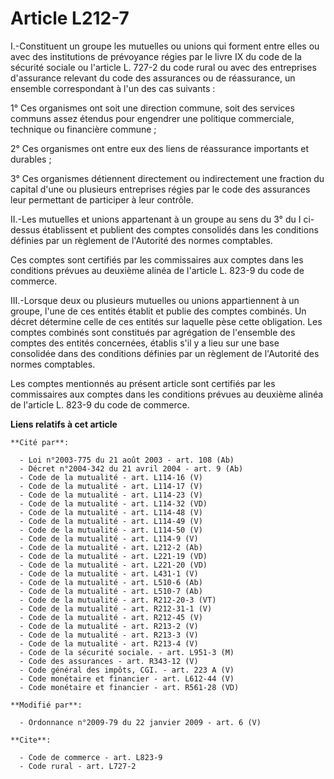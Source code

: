 # Article L212-7

I.-Constituent un groupe les mutuelles ou unions qui forment entre elles ou avec des institutions de prévoyance régies par le
livre IX du code de la sécurité sociale ou l'article L. 727-2 du code rural ou avec des entreprises d'assurance relevant du
code des assurances ou de réassurance, un ensemble correspondant à l'un des cas suivants : 

1° Ces organismes ont soit une direction commune, soit des services communs assez étendus pour engendrer une politique
commerciale, technique ou financière commune ; 

2° Ces organismes ont entre eux des liens de réassurance importants et durables ; 

3° Ces organismes détiennent directement ou indirectement une fraction du capital d'une ou plusieurs entreprises régies par
le code des assurances leur permettant de participer à leur contrôle. 

II.-Les mutuelles et unions appartenant à un groupe au sens du 3° du I ci-dessus établissent et publient des comptes
consolidés dans les conditions définies par un règlement de l'Autorité des normes comptables. 

Ces comptes sont certifiés par les commissaires aux comptes dans les conditions prévues au deuxième alinéa de l'article L.
823-9 du code de commerce. 

III.-Lorsque deux ou plusieurs mutuelles ou unions appartiennent à un groupe, l'une de ces entités établit et publie des
comptes combinés. Un décret détermine celle de ces entités sur laquelle pèse cette obligation. Les comptes combinés sont
constitués par agrégation de l'ensemble des comptes des entités concernées, établis s'il y a lieu sur une base consolidée
dans des conditions définies par un règlement de l'Autorité des normes comptables. 

Les comptes mentionnés au présent article sont certifiés par les commissaires aux comptes dans les conditions prévues au
deuxième alinéa de l'article L. 823-9 du code de commerce.

**Liens relatifs à cet article**

	**Cité par**:

	  - Loi n°2003-775 du 21 août 2003 - art. 108 (Ab)
	  - Décret n°2004-342 du 21 avril 2004 - art. 9 (Ab)
	  - Code de la mutualité - art. L114-16 (V)
	  - Code de la mutualité - art. L114-17 (V)
	  - Code de la mutualité - art. L114-23 (V)
	  - Code de la mutualité - art. L114-32 (VD)
	  - Code de la mutualité - art. L114-48 (V)
	  - Code de la mutualité - art. L114-49 (V)
	  - Code de la mutualité - art. L114-50 (V)
	  - Code de la mutualité - art. L114-9 (V)
	  - Code de la mutualité - art. L212-2 (Ab)
	  - Code de la mutualité - art. L221-19 (VD)
	  - Code de la mutualité - art. L221-20 (VD)
	  - Code de la mutualité - art. L431-1 (V)
	  - Code de la mutualité - art. L510-6 (Ab)
	  - Code de la mutualité - art. L510-7 (Ab)
	  - Code de la mutualité - art. R212-20-3 (VT)
	  - Code de la mutualité - art. R212-31-1 (V)
	  - Code de la mutualité - art. R212-45 (V)
	  - Code de la mutualité - art. R213-2 (V)
	  - Code de la mutualité - art. R213-3 (V)
	  - Code de la mutualité - art. R213-4 (V)
	  - Code de la sécurité sociale. - art. L951-3 (M)
	  - Code des assurances - art. R343-12 (V)
	  - Code général des impôts, CGI. - art. 223 A (V)
	  - Code monétaire et financier - art. L612-44 (V)
	  - Code monétaire et financier - art. R561-28 (VD)

	**Modifié par**:

	  - Ordonnance n°2009-79 du 22 janvier 2009 - art. 6 (V)

	**Cite**:

	  - Code de commerce - art. L823-9
	  - Code rural - art. L727-2
